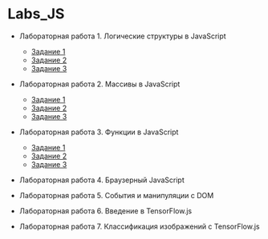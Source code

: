 # Labs_JS


* Лабораторная работа 1. Логические структуры в JavaScript 
    * [Задание 1](https://github.com/KharlamovaAnn/Labs_JS/blob/main/Lab11.js)
    * [Задание 2](https://github.com/KharlamovaAnn/Labs_JS/blob/main/Lab12.js)
    * [Задание 3](https://github.com/KharlamovaAnn/Labs_JS/blob/main/Lab13.js)
* Лабораторная работа 2. Массивы в JavaScript
    * [Задание 1](https://github.com/KharlamovaAnn/Labs_JS/blob/main/Lab21.js)
    * [Задание 2](https://github.com/KharlamovaAnn/Labs_JS/blob/main/Lab22.js)
    * [Задание 3](https://github.com/KharlamovaAnn/Labs_JS/blob/main/Lab23.js)
* Лабораторная работа 3. Функции в JavaScript
    * [Задание 1](https://github.com/KharlamovaAnn/Labs_JS/blob/main/Lab31.js)
    * [Задание 2](https://github.com/KharlamovaAnn/Labs_JS/blob/main/Lab32.js)
    * [Задание 3](https://github.com/KharlamovaAnn/Labs_JS/blob/main/Lab33.js)
* Лабораторная работа 4. Браузерный JavaScript 
   
* Лабораторная работа 5. События и манипуляции с DOM
    
* Лабораторная работа 6. Введение в TensorFlow.js
    
* Лабораторная работа 7. Классификация изображений с TensorFlow.js
    
